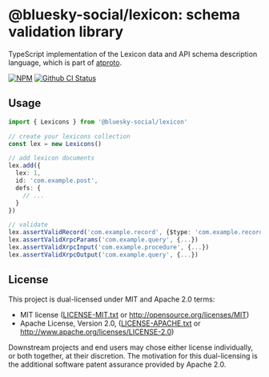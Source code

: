 # @bluesky-social/lexicon: schema validation library

TypeScript implementation of the Lexicon data and API schema description language, which is part of [atproto](https://atproto.com).

[![NPM](https://img.shields.io/npm/v/@bluesky-social/lexicon)](https://www.npmjs.com/package/@bluesky-social/lexicon)
[![Github CI Status](https://github.com/bluesky-social/atproto/actions/workflows/repo.yaml/badge.svg)](https://github.com/bluesky-social/atproto/actions/workflows/repo.yaml)

## Usage

```typescript
import { Lexicons } from '@bluesky-social/lexicon'

// create your lexicons collection
const lex = new Lexicons()

// add lexicon documents
lex.add({
  lex: 1,
  id: 'com.example.post',
  defs: {
    // ...
  }
})

// validate
lex.assertValidRecord('com.example.record', {$type: 'com.example.record', ...})
lex.assertValidXrpcParams('com.example.query', {...})
lex.assertValidXrpcInput('com.example.procedure', {...})
lex.assertValidXrpcOutput('com.example.query', {...})
```

## License

This project is dual-licensed under MIT and Apache 2.0 terms:

- MIT license ([LICENSE-MIT.txt](https://github.com/bluesky-social/atproto/blob/main/LICENSE-MIT.txt) or http://opensource.org/licenses/MIT)
- Apache License, Version 2.0, ([LICENSE-APACHE.txt](https://github.com/bluesky-social/atproto/blob/main/LICENSE-APACHE.txt) or http://www.apache.org/licenses/LICENSE-2.0)

Downstream projects and end users may chose either license individually, or both together, at their discretion. The motivation for this dual-licensing is the additional software patent assurance provided by Apache 2.0.

